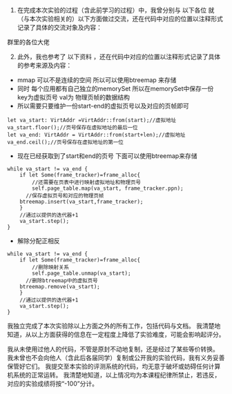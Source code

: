 1. 在完成本次实验的过程（含此前学习的过程）中，我曾分别与 以下各位 就（与本次实验相关的）以下方面做过交流，还在代码中对应的位置以注释形式记录了具体的交流对象及内容：

 群里的各位大佬

2. 此外，我也参考了 以下资料 ，还在代码中对应的位置以注释形式记录了具体的参考来源及内容： 
+ mmap 可以不是连续的空间 所以可以使用btreemap 来存储
+ 同时 每个应用都有自己独立的memorySet 所以在memorySet中保存一份 key为虚拟页号 val为
物理页帧的数据结构
+ 所以需要只要维护一份start-end的虚拟页号以及对应的页帧即可
```
let va_start: VirtAddr =VirtAddr::from(start);//虚拟地址
va_start.floor();//页号保存在虚拟地址的最后一位
let va_end: VirtAddr = VirtAddr::from(start+len);//虚拟地址
va_end.ceil();//页号保存在虚拟地址的第一位
``` 
+ 现在已经获取到了start和end的页号 下面可以使用btreemap来存储
```
while va_start != va_end {
    if let Some(frame_tracker)=frame_alloc{
        //还需要在页表中进行映射虚拟地址和物理页号
        self.page_table.map(va_start, frame_tracker.ppn);
      //保存虚拟页号和对应的物理页帧
    btreemap.insert(va_start,frame_tracker);
    }
    //通过以提供的迭代器+1
    va_start.step();
}
```
+ 解除分配正相反
```
while va_start != va_end {
    if let Some(frame_tracker)=frame_alloc{
        //删除映射关系
        self.page_table.unmap(va_start);
      //删除btreemap中的虚拟页号
    btreemap.remove(va_start);
    }
    //通过以提供的迭代器+1
    va_start.step();
}
```
我独立完成了本次实验除以上方面之外的所有工作，包括代码与文档。 我清楚地知道，从以上方面获得的信息在一定程度上降低了实验难度，可能会影响起评分。

我从未使用过他人的代码，不管是原封不动地复制，还是经过了某些等价转换。 我未曾也不会向他人（含此后各届同学）复制或公开我的实验代码，我有义务妥善保管好它们。 我提交至本实验的评测系统的代码，均无意于破坏或妨碍任何计算机系统的正常运转。 我清楚地知道，以上情况均为本课程纪律所禁止，若违反，对应的实验成绩将按“-100”分计。